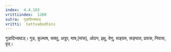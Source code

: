```yaml
---
index:  4.4.103
vrittiindex:  1260
sutra:  गुडादिभ्यष्ठञ्
vritti:  tattvabodhini 
---
```


गुडादिभ्यष्ठञ्। गुड, कुल्माष, सक्तु, अपूप, माष,[मांस], ओदन, इक्षु, वेणु, सङ्ग्रम, सङ्घात, प्रवास, निवास, वृत्।

